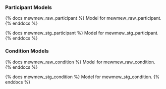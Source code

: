 ### Participant Models

{% docs mewmew_raw_participant %}
Model for mewmew_raw_participant.
{% enddocs %}

{% docs mewmew_stg_participant %}
Model for mewmew_stg_participant.
{% enddocs %}

### Condition Models

{% docs mewmew_raw_condition %}
Model for mewmew_raw_condition.
{% enddocs %}

{% docs mewmew_stg_condition %}
Model for mewmew_stg_condition.
{% enddocs %}
